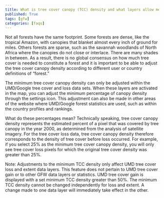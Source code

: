 ```yaml
---
title: What is tree cover canopy (TCC) density and what layers allow me to adjust it?
published: True
tags: [gfw]
categories: [faqs]
---
```


<p>Not all forests have the same footprint. Some forests are dense, like the tropical Amazon, with canopies that blanket almost every inch of ground for miles. Others forests are sparse, such as the savannah woodlands of North Africa where the canopies do not close or interlace. There are many shades in between. As a result, there is no global consensus on how much tree cover is needed to constitute a forest and it is important to be able to adjust the tree cover canopy density according to different user or country definitions of “forest.”</p>

<p>The minimum tree cover canopy density can only be adjusted within the UMD/Google tree cover and loss data sets. When these layers are activated in the map, you can adjust the minimum percentage of canopy density through the settings icon. This adjustment can also be made in other areas of the website where UMD/Google forest statistics are used, such as within the country profiles and rankings.</p>

<p>What do these percentages mean? Technically speaking, tree cover canopy density represents the estimated percent of a pixel that was covered by tree canopy in the year 2000, as determined from the analysis of satellite imagery. For the tree cover loss data, tree cover canopy density therefore corresponds to the density of tree cover before loss occurred. For example, if you select 25% as the minimum tree cover canopy density, you will only see tree cover loss pixels for which the original tree cover density was greater than 25%.</p>

<p>Note: Adjustments to the minimum TCC density only affect UMD tree cover loss and extent data layers. This feature does not pertain to UMD tree cover gain or to other GFW data layers or statistics. UMD tree cover gain is displayed with a set minimum TCC density greater than 50%. The minimum TCC density cannot be changed independently for loss and extent. A change made to one data layer will immediately take effect in the other.</p>